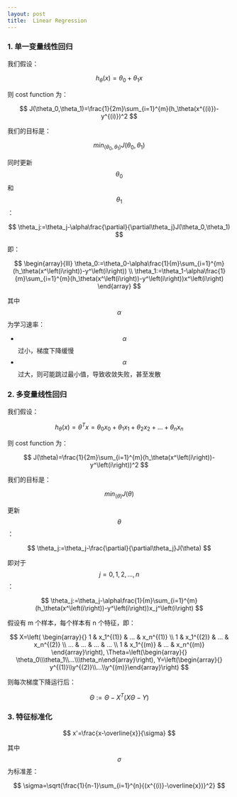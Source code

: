 ```yaml
---
layout: post
title:  Linear Regression
---
```


### 1. 单一变量线性回归

我们假设：

$$ h_\theta(x)=\theta_0+\theta_1x $$

则 cost function 为：

$$ J(\theta_0,\theta_1)=\frac{1}{2m}\sum_{i=1}^{m}(h_\theta(x^{(i)})-y^{(i)})^2 $$

我们的目标是：

$$ min_\left(\theta_0,\theta_1\right)J(\theta_0,\theta_1) $$

同时更新 $$\theta_0$$ 和 $$\theta_1$$：

$$ \theta_j:=\theta_j-\alpha\frac{\partial}{\partial\theta_j}J(\theta_0,\theta_1) $$

即：

$$ \begin{array}{lll} \theta_0:=\theta_0-\alpha\frac{1}{m}\sum_{i=1}^{m}(h_\theta(x^\left(i\right))-y^\left(i\right)) \\ \theta_1:=\theta_1-\alpha\frac{1}{m}\sum_{i=1}^{m}(h_\theta(x^\left(i\right))-y^\left(i\right))x^\left(i\right) \end{array} $$

其中 $$\alpha$$ 为学习速率：

- $$\alpha$$ 过小，梯度下降缓慢
- $$\alpha$$ 过大，则可能跳过最小值，导致收敛失败，甚至发散

### 2. 多变量线性回归

我们假设：

$$ h_\theta(x)=\theta^Tx=\theta_0x_0+\theta_1x_1+\theta_2x_2+...+\theta_nx_n $$

则 cost function 为：

$$ J(\theta)=\frac{1}{2m}\sum_{i=1}^{m}(h_\theta(x^\left(i\right))-y^\left(i\right))^2 $$

我们的目标是：

$$ min_\left(\theta\right)J(\theta) $$

更新 $$ \theta $$：

$$ \theta_j:=\theta_j-\frac{\partial}{\partial\theta_j}J(\theta) $$

即对于 $$ j=0,1,2,...,n $$：

$$ \theta_j:=\theta_j-\alpha\frac{1}{m}\sum_{i=1}^{m}(h_\theta(x^\left(i\right))-y^\left(i\right))x_j^\left(i\right) $$

假设有 m 个样本，每个样本有 n 个特征，即：

$$
X=\left( \begin{array}{}
1 & x_1^{(1)} & ... & x_n^{(1)} \\
1 & x_1^{(2)}  & ... & x_n^{(2)} \\
... & ... & ... & ... \\
1 & x_1^{(m)}  & ... & x_n^{(m)}
\end{array}\right),
\Theta=\left(\begin{array}{}
\theta_0\\\theta_1\\...\\\theta_n\end{array}\right),
Y=\left(\begin{array}{}
y^{(1)}\\y^{(2)}\\...\\y^{(m)}\end{array}\right)
$$

则每次梯度下降运行后：

$$ \Theta:=\Theta-X^T(X\Theta-Y) $$

### 3. 特征标准化

$$ x'=\frac{x-\overline{x}}{\sigma} $$

其中 $$ \sigma $$ 为标准差：

$$ \sigma=\sqrt{\frac{1}{n-1}\sum_{i=1}^{n}{(x^{(i)}-\overline{x})}^2} $$